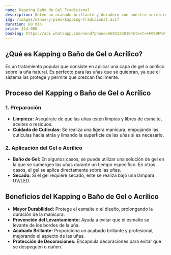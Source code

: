 ```yaml
---
name: Kapping Baño de Gel Tradicional
description: Obtén un acabado brillante y duradero con nuestro servicio de Kapping Baño de Gel Tradicional. Ideal para uñas elegantes y resistentes, con un tratamiento profesional que garantiza una apariencia impecable.
img: /images/manos-y-pies/kapping-tradicional.avif
duration: 60 min
price: $24.900
booking: https://api.whatsapp.com/send?phone=56931268104&text=%F0%9F%91%8B%F0%9F%8F%BB%20%C2%A1Hola!%20Quisiera%20agendar%20una%20hora%20para%20el%20kapping%20ba%C3%B1o%20de%20gel%20o%20acr%C3%ADlico%20tradicional.
---
```


## ¿Qué es Kapping o Baño de Gel o Acrílico?

Es un tratamiento popular que consiste en aplicar una capa de gel o acrílico sobre la uña natural. Es perfecto para las uñas que se quiebran, ya que el sistema las protege y permite que crezcan fácilmente.

## Proceso del Kapping o Baño de Gel o Acrílico

### 1. Preparación

- **Limpieza:** Asegúrate de que las uñas estén limpias y libres de esmalte, aceites o residuos.
- **Cuidado de Cutículas:** Se realiza una ligera manicura, empujando las cutículas hacia atrás y limando la superficie de las uñas si es necesario.

### 2. Aplicación del Gel o Acrílico

- **Baño de Gel:** En algunos casos, se puede utilizar una solución de gel en la que se sumergen las uñas durante un tiempo específico. En otros casos, el gel se aplica directamente sobre las uñas.
- **Secado:** Si el gel requiere secado, este se realiza bajo una lámpara UV/LED.

## Beneficios del Kapping o Baño de Gel o Acrílico

- **Mayor Durabilidad:** Protege el esmalte o el diseño, prolongando la duración de la manicura.
- **Prevención del Levantamiento:** Ayuda a evitar que el esmalte se levante de los bordes de la uña.
- **Acabado Brillante:** Proporciona un acabado brillante y profesional, mejorando el aspecto de las uñas.
- **Protección de Decoraciones:** Encapsula decoraciones para evitar que se despeguen o dañen.
